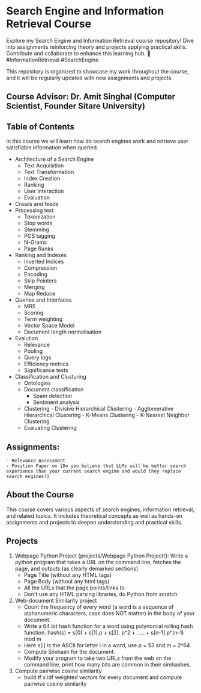 # Search Engine and Information Retrieval Course
Explore my Search Engine and Information Retrieval course repository! Dive into assignments reinforcing theory and projects applying practical skills. Contribute and collaborate to enhance this learning hub. 
🚀 #InformationRetrieval #SearchEngine

This repository is organized to showcase my work throughout the course, and it will be regularly updated with new assignments and projects.

## Course Advisor: Dr. Amit Singhal (Computer Scientist, Founder Sitare University)

## Table of Contents
In this course we will learn how do search engines work and retrieve user satisfiable information when queried.
- Architecture of a Search Engine
    - Text Acquisition
    - Text Transformation
    - Index Creation
    - Ranking
    - User Interaction
    - Evaluation
- Crawls and feeds
- Processing text
    - Tokenization
    - Stop words
    - Stemming
    - POS tagging
    - N-Grams
    - Page Ranks
- Ranking and Indexes
    - Inverted Indices
    - Compression
    - Encoding
    - Skip Pointers
    - Merging
    - Map Reduce
- Queries and Interfaces
    - MRS
    - Scoring
    - Term weighting
    - Vector Space Model
    - Document length normalisation
 -  Evalution
    - Relevance
    - Pooling
    - Query logs
    - Efficiency metrics
    - Significance tests
 - Classification and Clusturing
    - Ontologies
    - Document classification
        - Spam detection
        - Sentiment analysis
    - Clustering
          - Divisive Hierarchical Clustering
          - Agglomerative Hierarchical Clustering
          - K-Means Clustering
          - K-Nearest Neighbor Clustering
    - Evaluating Clustering

    
          
## Assignments:
    - Relevance Assessment
    - Position Paper on [Do you believe that LLMs will be better search experience than your current search engine and would they replace search engines?]

## About the Course

This course covers various aspects of search engines, information retrieval, and related topics. It includes theoretical concepts as well as hands-on assignments and projects to deepen understanding and practical skills.

## Projects

1. Webpage Python Project (projects/Webpage Python Project/):
   Write a python program that takes a URL on the command line, fetches the page, and outputs (as clearly demarked sections)
    - Page Title (without any HTML tags)
    - Page Body (without any html tags)
    - All the URLs that the page points/links to
    - Don't use any HTML parsing libraries, do Python from scratch
2. Web-document Similarity project
    - Count the frequency of every word (a word is a sequence of alphanumeric characters, case does NOT matter) in the body of your document.
    - Write a 64 bit hash function for a word using polynomial rolling hash function.
       hash(s) = s[0] + s[1].p  + s[2].
       p^2   + ..... + s[n-1].p^(n-1)   mod m
    - Here s[i] is the ASCII for letter i in a word, use p = 53 and m = 2^64
    - Compute Simhash for the document.
    - Modify your program to take two URLs from the web on the command line, print how many bits are common in their simhashes.
3. Compute pairwise cosine similarity
    - build tf x idf weighted vectors for every document and compute pairwise cosine similarity
